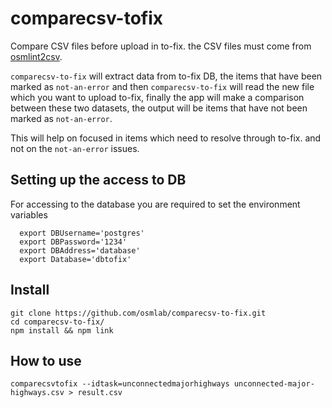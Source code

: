 # comparecsv-tofix

Compare CSV files before upload in to-fix. the CSV files must come from [osmlint2csv](https://github.com/osmlab/osmlint2csv).

`comparecsv-to-fix` will extract data from to-fix DB, the items that have been marked as `not-an-error` and then `comparecsv-to-fix` will read the new file which you want to upload to-fix, finally the app will  make a comparison between these two datasets,  the output will be items that have not been marked as `not-an-error`.

This will help on focused in items which need to resolve through to-fix. and not on the `not-an-error` issues.

## Setting up  the access to DB

For accessing to the database you are required to set the environment variables


```
  export DBUsername='postgres'
  export DBPassword='1234'
  export DBAddress='database'
  export Database='dbtofix'

```

## Install

```
git clone https://github.com/osmlab/comparecsv-to-fix.git
cd comparecsv-to-fix/
npm install && npm link
```

## How to use

```
comparecsvtofix --idtask=unconnectedmajorhighways unconnected-major-highways.csv > result.csv

```